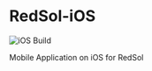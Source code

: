 # RedSol-iOS

![iOS Build](https://github.com/JusticeInternational/RedSol-iOS/workflows/iOS%20Build/badge.svg)

Mobile Application on iOS for RedSol
